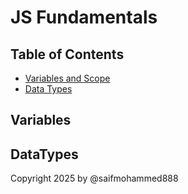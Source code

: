 # JS Fundamentals

## Table of Contents
- [Variables and Scope](#variables)
- [Data Types](#datatypes)

## Variables
## DataTypes

Copyright 2025 by @saifmohammed888
